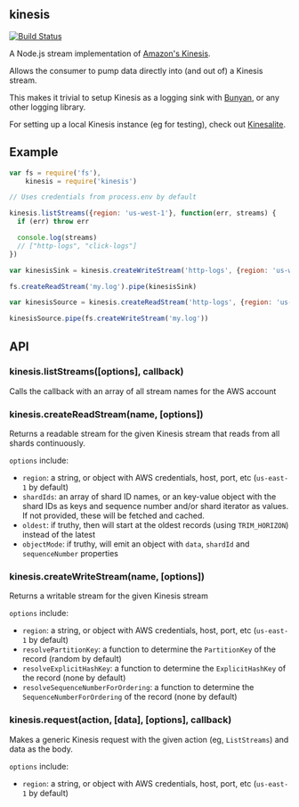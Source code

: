kinesis
-------

[![Build Status](https://secure.travis-ci.org/mhart/kinesis.png?branch=master)](http://travis-ci.org/mhart/kinesis)

A Node.js stream implementation of [Amazon's Kinesis](http://docs.aws.amazon.com/kinesis/latest/APIReference/).

Allows the consumer to pump data directly into (and out of) a Kinesis stream.

This makes it trivial to setup Kinesis as a logging sink with [Bunyan](https://github.com/trentm/node-bunyan), or any other logging library.

For setting up a local Kinesis instance (eg for testing), check out [Kinesalite](https://github.com/mhart/kinesalite).

Example
-------

```js
var fs = require('fs'),
    kinesis = require('kinesis')

// Uses credentials from process.env by default

kinesis.listStreams({region: 'us-west-1'}, function(err, streams) {
  if (err) throw err

  console.log(streams)
  // ["http-logs", "click-logs"]
})

var kinesisSink = kinesis.createWriteStream('http-logs', {region: 'us-west-1'})

fs.createReadStream('my.log').pipe(kinesisSink)

var kinesisSource = kinesis.createReadStream('http-logs', {region: 'us-west-1', oldest: true})

kinesisSource.pipe(fs.createWriteStream('my.log'))
```

API
---

### kinesis.listStreams([options], callback)

Calls the callback with an array of all stream names for the AWS account

### kinesis.createReadStream(name, [options])

Returns a readable stream for the given Kinesis stream that reads from all shards continuously.

`options` include:

  - `region`: a string, or object with AWS credentials, host, port, etc (`us-east-1` by default)
  - `shardIds`: an array of shard ID names, or an key-value object with the
    shard IDs as keys and sequence number and/or shard iterator as values. If
    not provided, these will be fetched and cached.
  - `oldest`: if truthy, then will start at the oldest records (using `TRIM_HORIZON`) instead of the latest
  - `objectMode`: if truthy, will emit an object with `data`, `shardId` and `sequenceNumber` properties

### kinesis.createWriteStream(name, [options])

Returns a writable stream for the given Kinesis stream

`options` include:

  - `region`: a string, or object with AWS credentials, host, port, etc (`us-east-1` by default)
  - `resolvePartitionKey`: a function to determine the `PartitionKey` of the record (random by default)
  - `resolveExplicitHashKey`: a function to determine the `ExplicitHashKey` of the record (none by default)
  - `resolveSequenceNumberForOrdering`: a function to determine the `SequenceNumberForOrdering` of the record (none by default)

### kinesis.request(action, [data], [options], callback)

Makes a generic Kinesis request with the given action (eg, `ListStreams`) and data as the body.

`options` include:

  - `region`: a string, or object with AWS credentials, host, port, etc (`us-east-1` by default)


